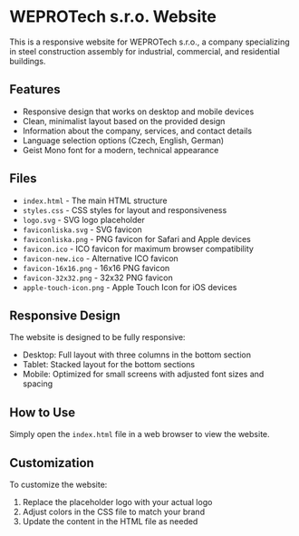 # WEPROTech s.r.o. Website

This is a responsive website for WEPROTech s.r.o., a company specializing in steel construction assembly for industrial, commercial, and residential buildings.

## Features

- Responsive design that works on desktop and mobile devices
- Clean, minimalist layout based on the provided design
- Information about the company, services, and contact details
- Language selection options (Czech, English, German)
- Geist Mono font for a modern, technical appearance

## Files

- `index.html` - The main HTML structure
- `styles.css` - CSS styles for layout and responsiveness
- `logo.svg` - SVG logo placeholder
- `faviconliska.svg` - SVG favicon
- `faviconliska.png` - PNG favicon for Safari and Apple devices
- `favicon.ico` - ICO favicon for maximum browser compatibility
- `favicon-new.ico` - Alternative ICO favicon
- `favicon-16x16.png` - 16x16 PNG favicon
- `favicon-32x32.png` - 32x32 PNG favicon
- `apple-touch-icon.png` - Apple Touch Icon for iOS devices

## Responsive Design

The website is designed to be fully responsive:
- Desktop: Full layout with three columns in the bottom section
- Tablet: Stacked layout for the bottom sections
- Mobile: Optimized for small screens with adjusted font sizes and spacing

## How to Use

Simply open the `index.html` file in a web browser to view the website.

## Customization

To customize the website:
1. Replace the placeholder logo with your actual logo
2. Adjust colors in the CSS file to match your brand
3. Update the content in the HTML file as needed 
